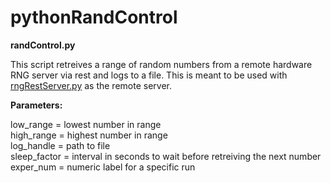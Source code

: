 # pythonRandControl
**randControl.py**<p>
  This script retreives a range of random numbers from a remote hardware RNG server via rest and logs to a file. This is meant to be used with [rngRestServer.py](https://github.com/deckerEnigmatic/rngRESTServer) as the remote server. <p>
    **Parameters:** <p>
      low_range = lowest number in range <br/>
      high_range = highest number in range <br/>
      log_handle = path to file <br/>
      sleep_factor = interval in seconds to wait before retreiving the next number </br>
      exper_num = numeric label for a specific run
      

